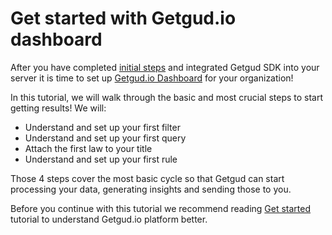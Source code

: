 # Get started with Getgud.io dashboard

After you have completed [initial steps](https://github.com/getgud-io/getgud-docs/blob/main/get-started.md) and integrated Getgud SDK into your server it is time to set up [Getgud.io Dashboard](https://staging.dashboard.getgud.io/) for your organization!

In this tutorial, we will walk through the basic and most crucial steps to start getting results!
We will:
- Understand and set up your first filter
- Understand and set up your first query
- Attach the first law to your title
- Understand and set up your first rule

Those 4 steps cover the most basic cycle so that Getgud can start processing your data, generating insights and sending those to you.

Before you continue with this tutorial we recommend reading [Get started](https://github.com/getgud-io/getgud-docs/blob/main/get-started.md) tutorial to understand Getgud.io platform better.

